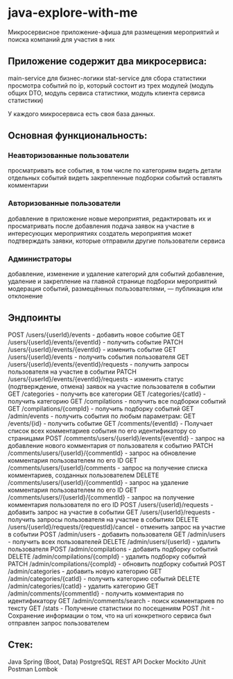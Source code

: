 # java-explore-with-me

Микросервисное приложение-афиша для размещения мероприятий и поиска компаний для участия в них

## Приложение содержит два микросервиса:

main-service для бизнес-логики
stat-service для сбора статистики просмотра событий по ip, который состоит из трех модулей (модуль общих DTO, модуль сервиса статистики, модуль клиента сервиса статистики)

У каждого микросервиса есть своя база данных. 

## Основная функциональность:

### Неавторизованные пользователи

просматривать все события, в том числе по категориям
видеть детали отдельных событий
видеть закрепленные подборки событий
оставлять комментарии

### Авторизованные пользователи

добавление в приложение новые мероприятия, редактировать их и просматривать после добавления
подача заявок на участие в интересующих мероприятиях
создатель мероприятия может подтверждать заявки, которые отправили другие пользователи сервиса

### Администраторы

добавление, изменение и удаление категорий для событий
добавление, удаление и закрепление на главной странице подборки мероприятий
модерация событий, размещённых пользователями, — публикация или отклонение

## Эндпоинты
POST /users/{userId}/events - добавить новое событие
GET /users/{userId}/events/{eventId} - получить событие
PATCH /users/{userId}/events/{eventId} - изменить событие
GET /users/{userId}/events - получить события пользователя
GET /users/{userId}/events/{eventId}/requests - получить запросы пользователя на участие в событии
PATCH /users/{userId}/events/{eventId}/requests - изменить статус (подтверждение, отмена) заявок на участие пользователя в событии
GET /categories - получить все категории
GET /categories/{catId} - получить категорию
GET /compilations - получить все подборки событий
GET /compilations/{compId} - получить подборку событий
GET /admin/events - получить события по любым параметрам:
GET /events/{id} - получить событие
GET /comments/{eventId} - Получает список всех комментариев события по его идентификатору со страницами
POST /comments/users/{userId}/events/{eventId} - запрос на добавление нового комментария от пользователя к событию
PATCH /comments/users/{userId}/{commentId} - запрос на обновление комментария пользователем по его ID
GET /comments/users/{userId}/comments - запрос на получение списка комментариев, созданных пользователем
DELETE /comments/users/{userId}/{commentId} - запрос на удаление комментария пользователем по его ID
GET /comments/users//{userId}/{commentId} - запрос на получение комментария пользователя по его ID
POST /users/{userId}/requests - добавить запрос на участие в событии
GET /users/{userId}/requests - получить запросы пользователя на участие в событиях
DELETE /users/{userId}/requests/{requestId}/cancel - отменить запрос на участие в событии
POST /admin/users - добавить пользователя
GET /admin/users - получить всех пользователей
DELETE /admin/users/{userId} - удалить пользователя
POST /admin/compilations - добавить подборку событий
DELETE /admin/compilations/{compId} - удалить подборку событий
PATCH /admin/compilations/{compId} - обновить подборку событий
POST /admin/categories - добавить новую категорию
GET /admin/categories/{catId} - получить категорию событий
DELETE /admin/categories/{catId} - удалить категорию
GET /admin/comments/{commentId} - получить комментария по идентификатору
GET /admin/comments/search - поиск комментариев по тексту
GET /stats - Получение статистики по посещениям
POST /hit - Сохранение информации о том, что на uri конкретного сервиса был отправлен запрос пользователем

## Стек:
Java
Spring (Boot, Data)
PostgreSQL
REST API
Docker
Mockito
JUnit
Postman
Lombok
